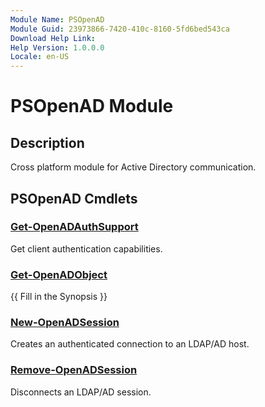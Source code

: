 ```yaml
---
Module Name: PSOpenAD
Module Guid: 23973866-7420-410c-8160-5fd6bed543ca
Download Help Link: 
Help Version: 1.0.0.0
Locale: en-US
---
```


# PSOpenAD Module
## Description
Cross platform module for Active Directory communication.

## PSOpenAD Cmdlets
### [Get-OpenADAuthSupport](Get-OpenADAuthSupport.md)
Get client authentication capabilities.

### [Get-OpenADObject](Get-OpenADObject.md)
{{ Fill in the Synopsis }}

### [New-OpenADSession](New-OpenADSession.md)
Creates an authenticated connection to an LDAP/AD host.

### [Remove-OpenADSession](Remove-OpenADSession.md)
Disconnects an LDAP/AD session.

